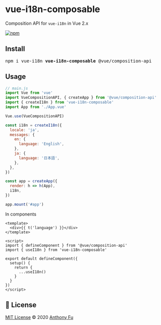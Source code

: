 # vue-i18n-composable

Composition API for `vue-i18n` in Vue 2.x

<a href="https://www.npmjs.com/package/vue-i18n-composable">
<img alt="npm" src="https://img.shields.io/npm/v/vue-i18n-composable">
</a>

## Install

<pre>
npm i vue-i18n <b>vue-i18n-composable</b> @vue/composition-api
</pre>

## Usage

```js
// main.js
import Vue from 'vue'
import VueCompositionAPI, { createApp } from '@vue/composition-api'
import { createI18n } from 'vue-i18n-composable'
import App from './App.vue'

Vue.use(VueCompositionAPI)

const i18n = createI18n({
  locale: 'ja',
  messages: {
    en: {
      language: 'English',
    },
    ja: {
      language: '日本語',
    },
  },
})

const app = createApp({
  render: h => h(App),
  i18n,
})

app.mount('#app')
```

In components

```vue
<template>
  <div>{{ t('language') }}</div>
</template>

<script>
import { defineComponent } from '@vue/composition-api'
import { useI18n } from 'vue-i18n-composable'

export default defineComponent({
  setup() {
    return {
      ...useI18n()
    }
  }
})
</script>
```


## 📄 License

[MIT License](https://github.com/intlify/vue-i18n-composable/blob/master/LICENSE) © 2020 [Anthony Fu](https://github.com/antfu)
